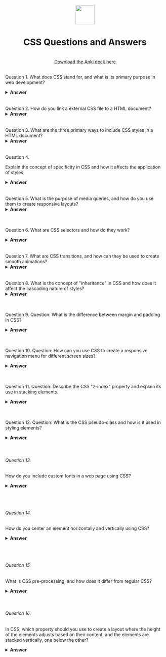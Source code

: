 <div align="center">
  <img height="60" src="https://upload.wikimedia.org/wikipedia/commons/6/62/CSS3_logo.svg">
  <h1>CSS Questions and Answers</h1>
    <br>
  <a href="https://ankiweb.net/shared/info/376600095?cb=1696104749579"> Download the Anki deck here </a>
  <br><br>
</div>

Question 1.
What does CSS stand for, and what is its primary purpose in web development?

<details><summary><b>Answer</b></summary>
CSS stands for Cascading Style Sheets, and its primary purpose in web development is to control the presentation and layout of web pages, including elements like fonts, colors, spacing, and positioning.

</details>
<br><br>
Question 2.
How do you link a external CSS file to a HTML document?

<details><summary><b>Answer</b></summary>
To link an external CSS file to a HTML document, you use the < link > element in the HTML document's < head > section. The < link > element specifies the stylesheet's path using the href attribute.

</details>
<br><br>
Question 3.
What are the three primary ways to include CSS styles in a HTML document?

<details><summary><b>Answer</b></summary>
The three primary ways to include CSS styles in a HTML document are inline styles, internal styles, and external styles. Inline styles are applied directly to a HTML element using the style attribute, internal styles are defined within a < style > element in the HTML's < head >, and external styles are stored in separate CSS files linked to the HTML document.
 
</details>
<br><br>
Question 4.

Explain the concept of specificity in CSS and how it affects the application of styles.

<details><summary><b>Answer</b></summary>
Specificity in CSS refers to the rules that determine which styles are applied to an element when conflicting styles exist. It is calculated based on the type of selector and the number of IDs, classes, and elements used. More specific selectors take precedence
 
</details>
<br><br>
Question 5.
What is the purpose of media queries, and how do you use them to create responsive layouts?

<details><summary><b>Answer</b></summary>
<p>
Media queries in CSS are used to apply different styles to a web page based on the characteristics of the device or screen it's viewed on, such as width, height, or orientation. By defining specific conditions in media queries, we can create responsive layouts that adapt to various screen sizes and devices, ensuring a better user experience across different platforms.
</p>
</details>
<br><br>

Question 6.
What are CSS selectors and how do they work?

<details><summary><b>Answer</b></summary>
<p>
CSS selectors are patterns used to select and style HTML elements. They define the elements to which a set of CSS rules should be applied. Selectors can target elements based on their type, class, ID, attributes, and more.

For example:

Element Selector: Targets specific HTML elements. Example: p { color: blue; }
Class Selector: Targets elements with a specific class attribute. Example: .my-class { font-weight: bold; }
ID Selector: Targets a single element with a specific ID attribute. Example: #my-id { text-decoration: underline; }
Attribute Selector: Targets elements based on their attribute values. Example: input[type="text"] { background-color: #f0f0f0; }
Selectors can also be combined to create more specific and targeted styles.

</p>
</details>
<br><br>
Question 7.
What are CSS transitions, and how can they be used to create smooth animations?

<details><summary><b>Answer</b></summary>
CSS transitions allow for smooth animations by gradually changing property values over time. They can be used for various effects like fading, sliding, or scaling elements
 
</details>
<br><br>
Question 8.
What is the concept of "inheritance" in CSS and how does it affect the cascading nature of styles?

<details><summary><b>Answer</b></summary>
Inheritance in CSS refers to the mechanism by which styles are passed down from a parent element to its child elements. Child elements inherit styles from their ancestors unless overridden by specific rules.
 
</details>
<br><br>

Question 9.
Question: What is the difference between margin and padding in CSS?

<details><summary><b>Answer</b></summary>
<p>
Margin: Margin is the space outside the border of an element. It clears the area between the border and adjacent elements. It does not have a background color, and it's transparent by default. Margin is used for creating space between elements.
Example: margin: 10px;

Padding: Padding is the space between the content of an element and its border. It clears the area between the content and the border. Padding is often used to increase the readability and aesthetics of the content inside an element.
Example: padding: 10px;

In summary, margin is the space outside the border, and padding is the space inside the border around the content.

</p>
</details>
<br><br>

Question 10.
Question: How can you use CSS to create a responsive navigation menu for different screen sizes?

<details><summary><b>Answer</b></summary>
<p>
You can use CSS to create a responsive navigation menu for different screen sizes by using media queries to adjust the menu's layout and appearance based on the device's width. This can include changing menu styles or converting it into a dropdown for smaller screens.

</p>
</details>
<br><br>

Question 11.
Question: Describe the CSS "z-index" property and explain its use in stacking elements.

<details><summary><b>Answer</b></summary>
<p>
CSS "z-index" is used to control the stacking order of elements. A higher value brings an element to the front of the stacking context.

</p>
</details>
<br><br>

Question 12.
Question: What is the CSS pseudo-class and how is it used in styling elements?

<details><summary><b>Answer</b></summary>
<p>
A CSS pseudo-class is a keyword that specifies a special state of the selected element(s). Pseudo-classes are used to style elements when they are in a certain state or condition, such as when a user hovers over an element or when an element is the first child of its parent.

Example:
a:hover {
color: red;
}

</p>
</details>
<br><br>

###### Question 13.

How do you include custom fonts in a web page using CSS?

<details><summary><b>Answer</b></summary>
<p>

To include custom fonts in a webpage using CSS:

1. Choose a custom font source.
2. Host or download font files (e.g., .woff, .woff2).
3. Define the `@font-face` rule in your CSS with the font-family and src properties.
4. Apply the custom font using the font-family property to specific HTML elements.
5. Link your CSS in your HTML document's head section.

This allows your webpage to use the specified custom font.

</p>
</details>

<br><br>

###### Question 14.

How do you center an element horizontally and vertically using CSS?

<details><summary><b>Answer</b></summary>
<p>

To center an element both horizontally and vertically in CSS, use Flexbox or CSS Grid. With Flexbox, apply "display: flex" and use "justify-content" and "align-items." For CSS Grid, use "display: grid" and "place-items: center."

</p>
</details>

<br><br>

###### Question 15.

What is CSS pre-processing, and how does it differ from regular CSS?

<details><summary><b>Answer</b></summary>
CSS pre-processing is a step in web development where a pre-processor (e.g., Sass or Less) is used to write CSS in a more structured and efficient manner. It differs from regular CSS in that it allows the use of variables, functions, nesting, and other features, which are then compiled into standard CSS.

</details>
<br><br>

###### Question 16.

In CSS, which property should you use to create a layout where the height of the elements adjusts based on their content, and the elements are stacked vertically, one below the other?

<details><summary><b>Answer</b></summary>
<p>

Display

</p>
</details>
<br><br>